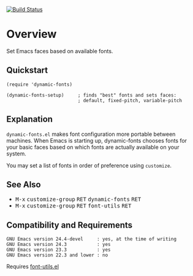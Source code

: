[![Build Status](https://secure.travis-ci.org/rolandwalker/dynamic-fonts.png?branch=master)](http://travis-ci.org/rolandwalker/dynamic-fonts)

# Overview

Set Emacs faces based on available fonts.

## Quickstart

```elisp
(require 'dynamic-fonts)
 
(dynamic-fonts-setup)     ; finds "best" fonts and sets faces:
                          ; default, fixed-pitch, variable-pitch
```

## Explanation

`dynamic-fonts.el` makes font configuration more portable between
machines.  When Emacs is starting up, dynamic-fonts chooses fonts
for your basic faces based on which fonts are actually available
on your system.

You may set a list of fonts in order of preference using `customize`.

## See Also

* <kbd>M-x</kbd> <kbd>customize-group</kbd> <kbd>RET</kbd> <kbd>dynamic-fonts</kbd> <kbd>RET</kbd>
* <kbd>M-x</kbd> <kbd>customize-group</kbd> <kbd>RET</kbd> <kbd>font-utils</kbd> <kbd>RET</kbd>

## Compatibility and Requirements

	GNU Emacs version 24.4-devel     : yes, at the time of writing
	GNU Emacs version 24.3           : yes
	GNU Emacs version 23.3           : yes
	GNU Emacs version 22.3 and lower : no

Requires [font-utils.el](http://github.com/rolandwalker/font-utils)
